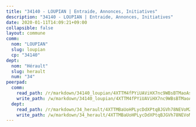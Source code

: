 ```yaml
---
title: "34140 - LOUPIAN | Entraide, Annonces, Initiatives"
description: "34140 - LOUPIAN | Entraide, Annonces, Initiatives"
date: 2020-01-11T14:09:21+09:00
collapsible: false
layout: commune
comm:
  nom: "LOUPIAN"
  slug: loupian
  cp: "34140"
dept:
  nom: "Hérault"
  slug: herault
  num: "34"
peerpad:
  comm:
    read_path: /r/markdown/34140_loupian/4XTTM4fPYiUAViHX7nc9WBsBTMaoAskd3QJ6d3d2cL1PVAN3k
    write_path: /w/markdown/34140_loupian/4XTTM4fPYiUAViHX7nc9WBsBTMaoAskd3QJ6d3d2cL1PVAN3k-K3TgUHjn1nuvJs22mkEuAuJCUKTjTpUns8oH86vQo476Lu5pc5MPXh7EB3Lr9pTNiTAb7UveYxBhPqeF6cixtSnTsNiGVwBN9ucz8ftGdJutGoinh4rBdvp5hWESULUK5vd963Mc
  dept:
    read_path: /r/markdown/34_herault/4XTTMBaUoHPLycDdXPtqBJGVh78NEVoMZNyf8Wnh1X5DK6Ew8
    write_path: /w/markdown/34_herault/4XTTMBaUoHPLycDdXPtqBJGVh78NEVoMZNyf8Wnh1X5DK6Ew8-K3TgTd4rzWVX1F82NgGyNepGUxhqCmodCALjxNZeEdBQWQhd1NJYx1gHMW9QBLL6sN41ALXRejLsG2VetgVferfVncrvVCz47dChJvN8ouQLRMdWs4KpxKPeRYR1nspmhzdBqF8J
---
```


